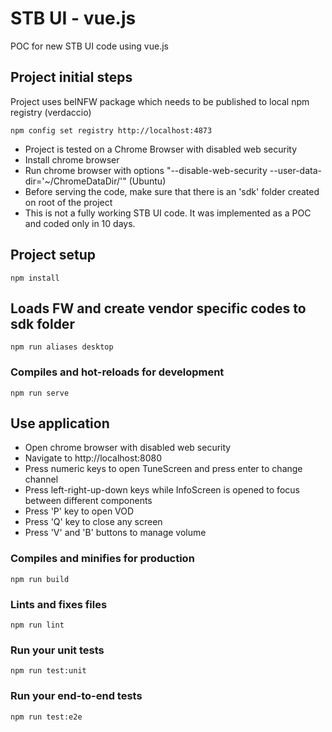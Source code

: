 # STB UI - vue.js
POC for new STB UI code using vue.js

## Project initial steps
Project uses beINFW package which needs to be published to local npm registry (verdaccio)
```
npm config set registry http://localhost:4873
```
- Project is tested on a Chrome Browser with disabled web security
- Install chrome browser
- Run chrome browser with options "--disable-web-security --user-data-dir='~/ChromeDataDir/'" (Ubuntu) 
- Before serving the code, make sure that there is an 'sdk' folder created on root of the project
- This is not a fully working STB UI code. It was implemented as a POC and coded only in 10 days.

## Project setup
```
npm install
```

## Loads FW and create vendor specific codes to sdk folder
```
npm run aliases desktop
```

### Compiles and hot-reloads for development
```
npm run serve
```

## Use application
- Open chrome browser with disabled web security
- Navigate to http://localhost:8080
- Press numeric keys to open TuneScreen and press enter to change channel
- Press left-right-up-down keys while InfoScreen is opened to focus between different components
- Press 'P' key to open VOD
- Press 'Q' key to close any screen
- Press 'V' and 'B' buttons to manage volume

### Compiles and minifies for production
```
npm run build
```

### Lints and fixes files
```
npm run lint
```

### Run your unit tests
```
npm run test:unit
```

### Run your end-to-end tests
```
npm run test:e2e
```
